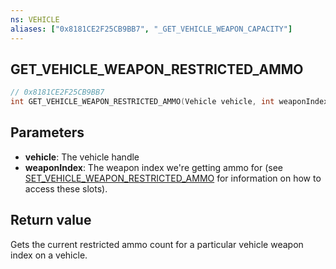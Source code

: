 ```yaml
---
ns: VEHICLE
aliases: ["0x8181CE2F25CB9BB7", "_GET_VEHICLE_WEAPON_CAPACITY"]
---
```

## GET_VEHICLE_WEAPON_RESTRICTED_AMMO

```c
// 0x8181CE2F25CB9BB7
int GET_VEHICLE_WEAPON_RESTRICTED_AMMO(Vehicle vehicle, int weaponIndex);
```


## Parameters
* **vehicle**: The vehicle handle
* **weaponIndex**: The weapon index we're getting ammo for (see [SET_VEHICLE_WEAPON_RESTRICTED_AMMO](#_0x44CD1F493DB2A0A6) for information on how to access these slots).

## Return value
Gets the current restricted ammo count for a particular vehicle weapon index on a vehicle.